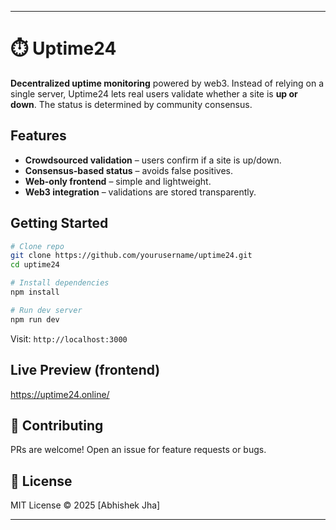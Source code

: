 
---

# ⏱️ Uptime24

**Decentralized uptime monitoring** powered by web3. Instead of relying on a single server, Uptime24 lets real users validate whether a site is **up or down**. The status is determined by community consensus.

##  Features

* **Crowdsourced validation** – users confirm if a site is up/down.
* **Consensus-based status** – avoids false positives.
* **Web-only frontend** – simple and lightweight.
*  **Web3 integration** – validations are stored transparently.

##  Getting Started

```bash
# Clone repo
git clone https://github.com/yourusername/uptime24.git
cd uptime24

# Install dependencies
npm install

# Run dev server
npm run dev
```

Visit: `http://localhost:3000`

## Live Preview (frontend)
https://uptime24.online/



## 🤝 Contributing

PRs are welcome! Open an issue for feature requests or bugs.

## 📜 License

MIT License © 2025 \[Abhishek Jha]

---

